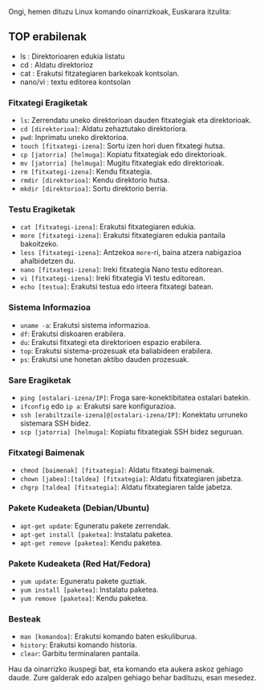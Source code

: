 Ongi, hemen dituzu Linux komando oinarrizkoak, Euskarara itzulita:

## TOP erabilenak
  - ls : Direktorioaren edukia listatu
  - cd : Aldatu direktorioz
  - cat : Erakutsi fitzategiaren barkekoak kontsolan.
  - nano/vi : textu editorea kontsolan

### Fitxategi Eragiketak

- `ls`: Zerrendatu uneko direktorioan dauden fitxategiak eta direktorioak.
- `cd [direktorioa]`: Aldatu zehaztutako direktoriora.
- `pwd`: Inprimatu uneko direktorioa.
- `touch [fitxategi-izena]`: Sortu izen hori duen fitxategi hutsa.
- `cp [jatorria] [helmuga]`: Kopiatu fitxategiak edo direktorioak.
- `mv [jatorria] [helmuga]`: Mugitu fitxategiak edo direktorioak.
- `rm [fitxategi-izena]`: Kendu fitxategia.
- `rmdir [direktorioa]`: Kendu direktorio hutsa.
- `mkdir [direktorioa]`: Sortu direktorio berria.

### Testu Eragiketak

- `cat [fitxategi-izena]`: Erakutsi fitxategiaren edukia.
- `more [fitxategi-izena]`: Erakutsi fitxategiaren edukia pantaila bakoitzeko.
- `less [fitxategi-izena]`: Antzekoa `more`-ri, baina atzera nabigazioa ahalbidetzen du.
- `nano [fitxategi-izena]`: Ireki fitxategia Nano testu editorean.
- `vi [fitxategi-izena]`: Ireki fitxategia Vi testu editorean.
- `echo [testua]`: Erakutsi testua edo irteera fitxategi batean.

### Sistema Informazioa

- `uname -a`: Erakutsi sistema informazioa.
- `df`: Erakutsi diskoaren erabilera.
- `du`: Erakutsi fitxategi eta direktorioen espazio erabilera.
- `top`: Erakutsi sistema-prozesuak eta baliabideen erabilera.
- `ps`: Erakutsi une honetan aktibo dauden prozesuak.

### Sare Eragiketak

- `ping [ostalari-izena/IP]`: Froga sare-konektibitatea ostalari batekin.
- `ifconfig` edo `ip a`: Erakutsi sare konfigurazioa.
- `ssh [erabiltzaile-izena]@[ostalari-izena/IP]`: Konektatu urruneko sistemara SSH bidez.
- `scp [jatorria] [helmuga]`: Kopiatu fitxategiak SSH bidez seguruan.

### Fitxategi Baimenak

- `chmod [baimenak] [fitxategia]`: Aldatu fitxategi baimenak.
- `chown [jabea]:[taldea] [fitxategia]`: Aldatu fitxategiaren jabetza.
- `chgrp [taldea] [fitxategia]`: Aldatu fitxategiaren talde jabetza.

### Pakete Kudeaketa (Debian/Ubuntu)

- `apt-get update`: Eguneratu pakete zerrendak.
- `apt-get install [paketea]`: Instalatu paketea.
- `apt-get remove [paketea]`: Kendu paketea.

### Pakete Kudeaketa (Red Hat/Fedora)

- `yum update`: Eguneratu pakete guztiak.
- `yum install [paketea]`: Instalatu paketea.
- `yum remove [paketea]`: Kendu paketea.

### Besteak

- `man [komandoa]`: Erakutsi komando baten eskuliburua.
- `history`: Erakutsi komando historia.
- `clear`: Garbitu terminalaren pantaila.

Hau da oinarrizko ikuspegi bat, eta komando eta aukera askoz gehiago daude. Zure galderak edo azalpen gehiago behar badituzu, esan mesedez.